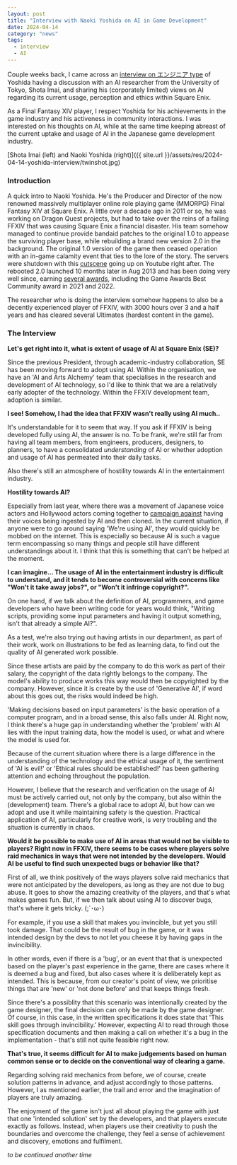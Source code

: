 ```yaml
---
layout: post
title: "Interview with Naoki Yoshida on AI in Game Development"
date: 2024-04-14
category: "news"
tags:
  - interview
  - AI
---
```

Couple weeks back, I came across an [interview on エンジニア type](https://type.jp/et/feature/27674/) of Yoshida having a discussion with an AI researcher from the University of Tokyo, Shota Imai, and sharing his (corporately limited) views on AI regarding its current usage, perception and ethics within Square Enix.

As a Final Fantasy XIV player, I respect Yoshida for his achievements in the game industry and his activeness in community interactions. I was interested on his thoughts on AI, while at the same time keeping abreast of the current uptake and usage of AI in the Japanese game development industry.

[Shota Imai (left) and Naoki Yoshida (right)]({{ site.url }}/assets/res/2024-04-14-yoshida-interview/twinshot.jpg)


### Introduction

A quick intro to Naoki Yoshida. He's the Producer and Director of the now renowned massively multiplayer online role playing game (MMORPG) Final Fantasy XIV at Square Enix. A little over a decade ago in 2011 or so, he was working on Dragon Quest projects, but had to take over the reins of a failing FFXIV that was causing Square Enix a financial disaster. His team somehow managed to continue provide bandaid patches to the original 1.0 to appease the surviving player base, while rebuilding a brand new version 2.0 in the background. The original 1.0 version of the game then ceased operation with an in-game calamity event that ties to the lore of the story. The servers were shutdown with this [cutscene](https://www.youtube.com/watch?v=1xOOFCltZuc) going up on Youtube right after. The rebooted 2.0 launched 10 months later in Aug 2013 and has been doing very well since, earning [several awards](https://na.finalfantasyxiv.com/winning/), including the Game Awards Best Community award in 2021 and 2022.

The researcher who is doing the interview somehow happens to also be a decently experienced player of FFXIV, with 3000 hours over 3 and a half years and has cleared several Ultimates (hardest content in the game).

### The Interview

**Let's get right into it, what is extent of usage of AI at Square Enix (SE)?**

Since the previous President, through academic-industry collaboration, SE has been moving forward to adopt using AI. Within the organisation, we have an 'AI and Arts Alchemy' team that specialises in the research and development of AI technology, so I'd like to think that we are a relatively early adopter of the technology. Within the FFXIV development team, adoption is similar.

**I see! Somehow, I had the idea that FFXIV wasn't really using AI much..**

It's understandable for it to seem that way. If you ask if FFXIV is being developed fully using AI, the answer is no. To be frank, we're still far from having all team members, from engineers, producers, designers, to planners, to have a consolidated _understanding_ of AI or whether adoption and usage of AI has permeated into their daily tasks.

Also there's still an atmosphere of hostility towards AI in the entertainment industry.

**Hostility towards AI?**

Especially from last year, where there was a movement of Japanese voice actors and Hollywood actors coming together to [campaign against](https://www.youtube.com/watch?v=Mo4clO_X2N4) having their voices being ingested by AI and then cloned. In the current situation, if anyone were to go around saying 'We're using AI', they would quickly be mobbed on the internet. This is especially so because AI is such a vague term encompassing so many things and people still have different understandings about it. I think that this is something that can't be helped at the moment.

**I can imagine... The usage of AI in the entertainment industry is difficult to understand, and it tends to become controversial with concerns like "Won't it take away jobs?", or "Won't it infringe copyright?".**

On one hand, if we talk about the definition of AI, programmers, and game developers who have been writing code for years would think, "Writing scripts, providing some input parameters and having it output something, isn't that already a simple AI?".

As a test, we're also trying out having artists in our department, as part of their work, work on illustrations to be fed as learning data, to find out the quality of AI generated work possible.

Since these artists are paid by the company to do this work as part of their salary, the copyright of the data rightly belongs to the company. The model's ability to produce works this way would then be copyrighted by the company. However, since it is create by the use of 'Generative AI', if word about this goes out, the risks would indeed be high.

'Making decisions based on input parameters' is the basic operation of a computer program, and in a broad sense, this also falls under AI. Right now, I think there's a huge gap in understanding whether the 'problem' with AI lies with the input training data, how the model is used, or what and where the model is used for.

Because of the current situation where there is a large difference in the understanding of the technology and the ethical usage of it, the sentiment of 'AI is evil!' or 'Ethical rules should be established!' has been gathering attention and echoing throughout the population.

However, I believe that the research and verification on the usage of AI must be actively carried out, not only by the company, but also within the (development) team. There's a global race to adopt AI, but how can we adopt and use it while maintaining safety is the question. Practical application of AI, particularly for creative work, is very troubling and the situation is currently in chaos.

**Would it be possible to make use of AI in areas that would not be visible to players? Right now in FFXIV, there seems to be cases where players solve raid mechanics in ways that were not intended by the developers. Would AI be useful to find such unexpected bugs or behavior like that?**

First of all, we think positively of the ways players solve raid mechanics that were not anticipated by the developers, as long as they are not due to bug abuse. It goes to show the amazing creativity of the players, and that's what makes games fun. But, if we then talk about using AI to discover bugs, that's where it gets tricky. (;´･ω･)

For example, if you use a skill that makes you invincible, but yet you still took damage. That could be the result of bug in the game, or it was intended design by the devs to not let you cheese it by having gaps in the invincibility.

In other words, even if there is a 'bug', or an event that that is unexpected based on the player's past experience in the game, there are cases where it is deemed a bug and fixed, but also cases where it is deliberately kept as intended. This is because, from our creator's point of view, we prioritise things that are 'new' or 'not done before' and that keeps things fresh.

Since there's a possiblity that this scenario was intentionally created by the game designer, the final decision can only be made by the game designer. Of course, in this case, in the written specifications it does state that 'This skill goes through invincibility.' However, expecting AI to read through those specification documents and then making a call on whether it's a bug in the implementation - that's still not quite feasible right now.

**That's true, it seems difficult for AI to make judgements based on human common sense or to decide on the conventional way of clearing a game.**

Regarding solving raid mechanics from before, we of course, create solution patterns in advance, and adjust accordingly to those patterns. However, I as mentioned earlier, the trail and error and the imagination of players are truly amazing.

The enjoyment of the game isn't just all about playing the game with just that one 'intended solution' set by the developers, and that players execute exactly as follows. Instead, when players use their creativity to push the boundaries and overcome the challenge, they feel a sense of achievement and discovery, emotions and fulfilment.

_to be continued another time_
